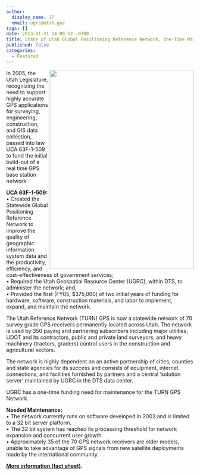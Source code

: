 ```yaml
---
author:
  display_name: JP
  email: ugrc@utah.gov
tags: []
date: 2013-01-31 14:00:52 -0700
title: State of Utah Global Positioning Reference Network, One-Time Maintenance Funding
published: false
categories:
  - Featured
---
```

<p><img src="{% link images/TURNGPS_MapsOnTheHill_Poster.jpg %}" align="right" alt="" title="TURNGPS_MapsOnTheHill_Poster" width="387" height="534" class="inline-text-left" />In 2005, the Utah Legislature, recognizing the need to support highly accurate GPS applications for surveying, engineering, construction, and GIS data<br />
collection, passed into law UCA 63F-1-509 to fund the initial build-out of a real time GPS base station network. </p>
<p><strong>UCA 63F-1-509:</strong><br />
• Created the Statewide Global Positioning Reference Network to improve the quality of geographic information system data and the productivity, efficiency, and cost-effectiveness of government services;<br />
• Required the Utah Geospatial Resource Center (UGRC), within DTS, to administer the network; and,<br />
• Provided the first (FY05, $375,000) of two initial years of funding for hardware, software, construction materials, and labor to implement,<br />
expand, and maintain the network.</p>
<p>The Utah Reference Network (TURN) GPS is now a statewide network of 70 survey grade GPS receivers permanently located across Utah. The network is used by 350 paying and partnering subscribers including major utilities, UDOT and its contractors, public and private land surveyors, and heavy machinery (tractors, graders) control users in the construction and agricultural sectors. </p>
<p>The network is highly dependent on an active partnership of cities, counties and state agencies for its success and consists of equipment, internet connections, and facilities furnished by partners and a central ‘solution server’ maintained by UGRC in the DTS data center. </p>
<p>UGRC has a one-time funding need for maintenance for the TURN GPS Network. </p>
<p><strong>Needed Maintenance:</strong><br />
• The network currently runs on software developed in 2002 and is limited to a 32 bit server platform.<br />
• The 32 bit system has reached its processing threshold for network expansion and concurrent user growth.<br />
• Approximately 35 of the 70 GPS network receivers are older models, unable to take advantage of GPS signals from new satellite deployments made by the international community.</p>
<p><strong><a href="{% link downloads/GPS-Network-Funding-Request.pdf %}">More information (fact sheet)</a>.</strong></p>
